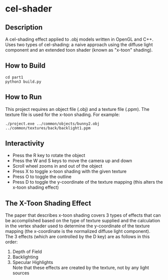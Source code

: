 # cel-shader
## Description
A cel-shading effect applied to .obj models written in OpenGL and C++.  
Uses two types of cel-shading: a naive approach using the diffuse light component and an extended toon shader (known as "x-toon" shading).

## How to Build
```
cd part1
python3 build.py
```

## How to Run
This project requires an object file (.obj) and a texture file (.ppm). The texture file is used for the x-toon shading. For example:
``` 
./project.exe ../common/objects/bunny2.obj ../common/textures/back/backlight1.ppm
```

## Interactivity
* Press the R key to rotate the object  
* Press the W and S keys to move the camera up and down  
* Scroll wheel zooms in and out of the object  
* Press X to toggle x-toon shading with the given texture  
* Press O to toggle the outline  
* Press D to toggle the y-coordinate of the texture mapping (this alters the x-toon shading effect)

## The X-Toon Shading Effect
The paper that describes x-toon shading covers 3 types of effects that can be accomplished based on the type of texture supplied and the calculation in the vertex shader used to determine the y-coordinate of the texture mapping (the x-coordinate is the normalized diffuse light component).  
The 3 effects (which are controlled by the D key) are as follows in this order:
1. Depth of Field
2. Backlighting
3. Specular Highlights  
Note that these effects are created by the texture, not by any light sources


